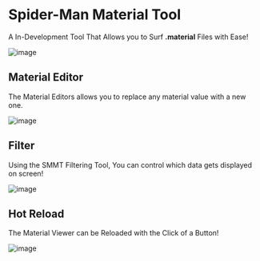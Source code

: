 # Spider-Man Material Tool

A In-Development Tool That Allows you to Surf **.material** Files with Ease!

![image](https://user-images.githubusercontent.com/82282004/186992100-fb56f777-48b2-411b-bf3b-3c7829702cf5.png)

## Material Editor

The Material Editors allows you to replace any material value with a new one.

![image](https://user-images.githubusercontent.com/82282004/186992152-a10a050a-bc6a-4739-98a6-ceb9008aae69.png)

## Filter

Using the SMMT Filtering Tool, You can control which data gets displayed on screen!

![image](https://user-images.githubusercontent.com/82282004/186993236-897997e8-43da-43a8-a0b0-a486eb42f7f4.png)


## Hot Reload

The Material Viewer can be Reloaded with the Click of a Button!

![image](https://user-images.githubusercontent.com/82282004/186992237-8dc342eb-151a-4ba7-a445-1bf81e50fe63.png)


